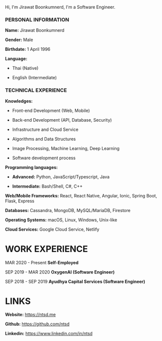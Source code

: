 Hi, I'm Jirawat Boonkumnerd, I'm a Software Engineer.

### PERSONAL INFORMATION

**Name:**  Jirawat Boonkumnerd

**Gender:** Male

**Birthdate:** 1 April 1996

**Language:**

- Thai (Native)

- English (Intermediate)

### TECHNICAL EXPERIENCE

**Knowledges:**

- Front-end Development (Web, Mobile)

- Back-end Development (API, Database, Security)

- Infrastructure and Cloud Service

- Algorithms and Data Structures

- Image Processing, Machine Learning, Deep Learning

- Software development process

**Programming languages:**

- **Advanced:** Python, JavaScript/Typescript, Java

- **Intermediate:** Bash/Shell, C#, C++

**Web/Mobile Frameworks:**  React, React Native, Angular, Ionic, Spring Boot, Flask, Express

**Databases:**  Cassandra, MongoDB, MySQL/MariaDB, Firestore

**Operating Systems:**  macOS, Linux, Windows, Unix-like

**Cloud Services:** Google Cloud Service, Netlify
  
# WORK EXPERIENCE

MAR 2020 - Present	**Self-Employed**

SEP 2019 - MAR 2020	**OxygenAI (Software Engineer)**

SEP 2018 - SEP 2019	**Ayudhya Capital Services (Software Engineer)**

# LINKS

**Website:** <https://ntsd.me>

**Github:** <https://github.com/ntsd>

**Linkedin:** <https://www.linkedin.com/in/ntsd>
